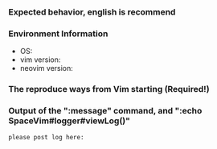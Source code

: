 ### Expected behavior, english is recommend


### Environment Information
- OS:
- vim version:
- neovim version:

### The reproduce ways from Vim starting (Required!)


### Output of the ":message" command, and ":echo SpaceVim#logger#viewLog()"

```log
please post log here:



```
